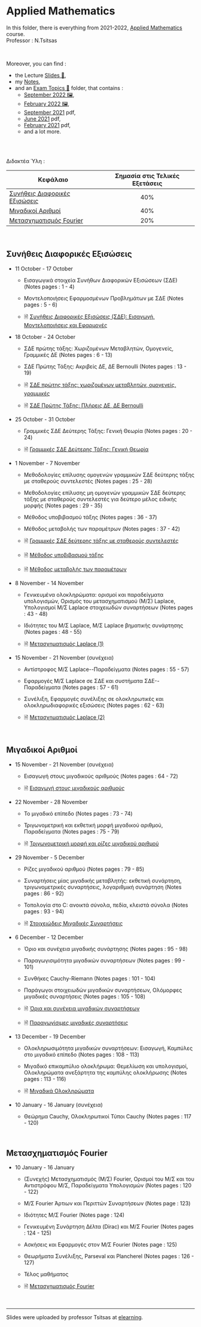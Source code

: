# Applied Mathematics

In this folder, there is everything from 2021-2022, [Applied Mathematics](https://elearning.auth.gr/course/view.php?id=6562) course.<br/>
Professor : N.Tsitsas <br/>


<br />

Moreover, you can find :
- the Lecture [Slides 📁](https://github.com/tsingi-chris/CSD-Auth/tree/main/3rd%20Semester/Applied%20Mathematics/Slides),
- my [Notes](https://github.com/tsingi-chris/CSD-Auth/raw/main/3rd%20Semester/Applied%20Mathematics/Applied%20Mathematics%20Notes.pdf),
- and an [Exam Topics 📂]() folder, that contains : 
    - [September 2022 🖼️](https://github.com/tsingi-chris/CSD-Auth/raw/main/3rd%20Semester/Applied%20Mathematics/%CE%98%CE%AD%CE%BC%CE%B1%CF%84%CE%B1/2022%20%CE%A3%CE%B5%CF%80%CF%84%CE%AD%CE%BC%CE%B2%CF%81%CE%B9%CE%BF%CF%82.jpg),
    - [February 2022 🖼️](https://github.com/tsingi-chris/CSD-Auth/raw/main/3rd%20Semester/Applied%20Mathematics/%CE%98%CE%AD%CE%BC%CE%B1%CF%84%CE%B1/2022%20%CE%A6%CE%B5%CE%B2%CF%81%CE%BF%CF%85%CE%AC%CF%81%CE%B9%CE%BF%CF%82.jpg),
    - [September 2021](https://github.com/tsingi-chris/CSD-Auth/raw/main/3rd%20Semester/Applied%20Mathematics/%CE%98%CE%AD%CE%BC%CE%B1%CF%84%CE%B1/2021_9_21_%CE%95%CE%A6%CE%91%CE%A1%CE%9C%CE%9F%CE%A3%CE%9C%CE%95%CE%9D%CE%91.pdf) pdf,
    - [June 2021](https://github.com/tsingi-chris/CSD-Auth/raw/main/3rd%20Semester/Applied%20Mathematics/%CE%98%CE%AD%CE%BC%CE%B1%CF%84%CE%B1/2021_6_17_%CE%95%CE%A6%CE%91%CE%A1%CE%9C%CE%9F%CE%A3%CE%9C%CE%95%CE%9D%CE%91.pdf) pdf,
    - [February 2021](https://github.com/tsingi-chris/CSD-Auth/raw/main/3rd%20Semester/Applied%20Mathematics/%CE%98%CE%AD%CE%BC%CE%B1%CF%84%CE%B1/2021_2_17_%CE%95%CE%A6%CE%91%CE%A1%CE%9C%CE%9F%CE%A3%CE%9C%CE%95%CE%9D%CE%91.pdf) pdf,
    - and a lot more.

<br/>

<br/>

Διδακτέα Ύλη : 

| Κεφάλαιο | Σημασία στις Τελικές Εξετάσεις |
| -- | :--: | 
| [Συνήθεις Διαφορικές Εξισώσεις](https://github.com/tsingi-chris/CSD-Auth/tree/main/3rd%20Semester/Applied%20Mathematics#%CF%83%CF%85%CE%BD%CE%AE%CE%B8%CE%B5%CE%B9%CF%82-%CE%B4%CE%B9%CE%B1%CF%86%CE%BF%CF%81%CE%B9%CE%BA%CE%AD%CF%82-%CE%B5%CE%BE%CE%B9%CF%83%CF%8E%CF%83%CE%B5%CE%B9%CF%82) |40% |
| [Μιγαδικοί Αριθμοί](https://github.com/tsingi-chris/CSD-Auth/tree/main/3rd%20Semester/Applied%20Mathematics#%CE%BC%CE%B9%CE%B3%CE%B1%CE%B4%CE%B9%CE%BA%CE%BF%CE%AF-%CE%B1%CF%81%CE%B9%CE%B8%CE%BC%CE%BF%CE%AF) | 40% |
| [Μετασχηματισμός Fourier](https://github.com/tsingi-chris/CSD-Auth/tree/main/3rd%20Semester/Applied%20Mathematics#%CE%BC%CE%B5%CF%84%CE%B1%CF%83%CF%87%CE%B7%CE%BC%CE%B1%CF%84%CE%B9%CF%83%CE%BC%CF%8C%CF%82-fourier) | 20% |

<br/>

## Συνήθεις Διαφορικές Εξισώσεις

- 11 October - 17 October

    - Εισαγωγικά στοιχεία Συνήθων Διαφορικών Εξισώσεων (ΣΔΕ) (Notes pages : 1 - 4)

    - Μοντελοποιήσεις Εφαρμοσμένων Προβλημάτων με ΣΔΕ (Notes pages : 5 - 6)

    - 🗎 [Συνήθεις Διαφορικές Εξισώσεις (ΣΔΕ): Εισαγωγή, Μοντελοποιήσεις και Εφαρμογές](https://github.com/tsingi-chris/CSD-Auth/raw/main/3rd%20Semester/Applied%20Mathematics/Slides/1.%2011%20October%20-%2017%20October/%CE%A3%CF%85%CE%BD%CE%AE%CE%B8%CE%B5%CE%B9%CF%82%20%CE%94%CE%B9%CE%B1%CF%86%CE%BF%CF%81%CE%B9%CE%BA%CE%AD%CF%82%20%CE%95%CE%BE%CE%B9%CF%83%CF%8E%CF%83%CE%B5%CE%B9%CF%82%20(%CE%A3%CE%94%CE%95)%20%CE%95%CE%B9%CF%83%CE%B1%CE%B3%CF%89%CE%B3%CE%AE%2C%20%CE%9C%CE%BF%CE%BD%CF%84%CE%B5%CE%BB%CE%BF%CF%80%CE%BF%CE%B9%CE%AE%CF%83%CE%B5%CE%B9%CF%82%20%CE%BA%CE%B1%CE%B9%20%CE%95%CF%86%CE%B1%CF%81%CE%BC%CE%BF%CE%B3%CE%AD%CF%82/AppliedMathTsitsasKallipos_IntroductionMotivations.pdf)

- 18 October - 24 October

    - ΣΔΕ πρώτης τάξης: Χωριζομένων Μεταβλητών, Ομογενείς, Γραμμικές ΔΕ (Notes pages : 6 - 13)

    - ΣΔΕ Πρώτης Τάξης: Ακριβείς ΔΕ, ΔΕ Bernoulli (Notes pages : 13 - 19)

    - 🗎 [ΣΔΕ πρώτης τάξης: χωριζομένων μεταβλητών, ομογενείς, γραμμικές](https://github.com/tsingi-chris/CSD-Auth/raw/main/3rd%20Semester/Applied%20Mathematics/Slides/2.%2018%20October%20-%2024%20October/%CE%A3%CE%94%CE%95%20%CF%80%CF%81%CF%8E%CF%84%CE%B7%CF%82%20%CF%84%CE%AC%CE%BE%CE%B7%CF%82%20%CF%87%CF%89%CF%81%CE%B9%CE%B6%CE%BF%CE%BC%CE%AD%CE%BD%CF%89%CE%BD%20%CE%BC%CE%B5%CF%84%CE%B1%CE%B2%CE%BB%CE%B7%CF%84%CF%8E%CE%BD%2C%20%CE%BF%CE%BC%CE%BF%CE%B3%CE%B5%CE%BD%CE%B5%CE%AF%CF%82%2C%20%CE%B3%CF%81%CE%B1%CE%BC%CE%BC%CE%B9%CE%BA%CE%AD%CF%82/AppliedMathTsitsasKallipos_FirstOrderODEs_SepVarHomogLinear.pdf)

    - 🗎 [ΣΔΕ Πρώτης Τάξης: Πλήρεις ΔΕ, ΔΕ Bernoulli](https://github.com/tsingi-chris/CSD-Auth/raw/main/3rd%20Semester/Applied%20Mathematics/Slides/2.%2018%20October%20-%2024%20October/%CE%A3%CE%94%CE%95%20%CE%A0%CF%81%CF%8E%CF%84%CE%B7%CF%82%20%CE%A4%CE%AC%CE%BE%CE%B7%CF%82%20%CE%A0%CE%BB%CE%AE%CF%81%CE%B5%CE%B9%CF%82%20%CE%94%CE%95%2C%20%CE%94%CE%95%20Bernoulli/AppliedMathTsitsasKallipos_FirstOrderODEs_ExactBernoulli.pdf)

- 25 October - 31 October

    - Γραμμικές ΣΔΕ Δεύτερης Τάξης: Γενική Θεωρία (Notes pages : 20 - 24)

    - 🗎 [Γραμμικές ΣΔΕ Δεύτερης Τάξης: Γενική Θεωρία](https://github.com/tsingi-chris/CSD-Auth/raw/main/3rd%20Semester/Applied%20Mathematics/Slides/3.%2025%20October%20-%2031%20October/%CE%93%CF%81%CE%B1%CE%BC%CE%BC%CE%B9%CE%BA%CE%AD%CF%82%20%CE%A3%CE%94%CE%95%20%CE%94%CE%B5%CF%8D%CF%84%CE%B5%CF%81%CE%B7%CF%82%20%CE%A4%CE%AC%CE%BE%CE%B7%CF%82%20%CE%93%CE%B5%CE%BD%CE%B9%CE%BA%CE%AE%20%CE%98%CE%B5%CF%89%CF%81%CE%AF%CE%B1/AppliedMathTsitsasKallipos_SecondOrderODEs_GeneralTheory.pdf)

- 1 November - 7 November

    - Μεθοδολογίες επίλυσης ομογενών γραμμικών ΣΔΕ δεύτερης τάξης με σταθερούς συντελεστές (Notes pages : 25 - 28)

    - Μεθοδολογίες επίλυσης μη ομογενών γραμμικών ΣΔΕ δεύτερης τάξης με σταθερούς συντελεστές για δεύτερο μέλος ειδικής μορφής (Notes pages : 29 - 35)
    
    - Μέθοδος υποβιβασμού τάξης (Notes pages : 36 - 37)
    
    - Μέθοδος μεταβολής των παραμέτρων (Notes pages : 37 - 42)
    
    - 🗎 [Γραμμικές ΣΔΕ δεύτερης τάξης με σταθερούς συντελεστές](https://github.com/tsingi-chris/CSD-Auth/raw/main/3rd%20Semester/Applied%20Mathematics/Slides/4.%201%20November%20-%207%20November/%CE%93%CF%81%CE%B1%CE%BC%CE%BC%CE%B9%CE%BA%CE%AD%CF%82%20%CE%A3%CE%94%CE%95%20%CE%B4%CE%B5%CF%8D%CF%84%CE%B5%CF%81%CE%B7%CF%82%20%CF%84%CE%AC%CE%BE%CE%B7%CF%82%20%CE%BC%CE%B5%20%CF%83%CF%84%CE%B1%CE%B8%CE%B5%CF%81%CE%BF%CF%8D%CF%82%20%CF%83%CF%85%CE%BD%CF%84%CE%B5%CE%BB%CE%B5%CF%83%CF%84%CE%AD%CF%82/AppliedMathTsitsasKallipos_SecondOrderLinearODEs.pdf)
    
    - 🗎 [Μέθοδος υποβιβασμού τάξης](https://github.com/tsingi-chris/CSD-Auth/raw/main/3rd%20Semester/Applied%20Mathematics/Slides/4.%201%20November%20-%207%20November/%CE%9C%CE%AD%CE%B8%CE%BF%CE%B4%CE%BF%CF%82%20%CF%85%CF%80%CE%BF%CE%B2%CE%B9%CE%B2%CE%B1%CF%83%CE%BC%CE%BF%CF%8D%20%CF%84%CE%AC%CE%BE%CE%B7%CF%82/AppliedMathTsitsasKallipos_ReductionOfOrder.pdf)
    
    - 🗎 [Μέθοδος μεταβολής των παραμέτρων](https://github.com/tsingi-chris/CSD-Auth/raw/main/3rd%20Semester/Applied%20Mathematics/Slides/4.%201%20November%20-%207%20November/%CE%9C%CE%AD%CE%B8%CE%BF%CE%B4%CE%BF%CF%82%20%CE%BC%CE%B5%CF%84%CE%B1%CE%B2%CE%BF%CE%BB%CE%AE%CF%82%20%CF%84%CF%89%CE%BD%20%CF%80%CE%B1%CF%81%CE%B1%CE%BC%CE%AD%CF%84%CF%81%CF%89%CE%BD/AppliedMathTsitsasKallipos_VariationOfParameters.pdf)

- 8 November - 14 November

    - Γενικευμένα ολοκληρώματα: ορισμοί και παραδείγματα υπολογισμών, Ορισμός του μετασχηματισμού (Μ/Σ) Laplace, Υπολογισμοί Μ/Σ Laplace στοιχειωδών συναρτήσεων (Notes pages : 43 - 48)
    
    - Ιδιότητες του Μ/Σ Laplace, Μ/Σ Laplace βηματικής συνάρτησης (Notes pages : 48 - 55)
    
    - 🗎 [Μετασχηματισμός Laplace (1)](https://github.com/tsingi-chris/CSD-Auth/raw/main/3rd%20Semester/Applied%20Mathematics/Slides/5.%208%20November%20-%2014%20November/%CE%9C%CE%B5%CF%84%CE%B1%CF%83%CF%87%CE%B7%CE%BC%CE%B1%CF%84%CE%B9%CF%83%CE%BC%CF%8C%CF%82%20Laplace%20(1)/AppliedMathTsitsasKallipos_LaplaceTransform.pdf)

- 15 November - 21 November (συνέχεια)

    - Αντίστροφος Μ/Σ Laplace--Παραδείγματα (Notes pages : 55 - 57)

    - Εφαρμογές Μ/Σ Laplace σε ΣΔΕ και συστήματα ΣΔΕ--Παραδείγματα (Notes pages : 57 - 61)

    - Συνέλιξη, Εφαρμογές συνέλιξης σε ολοκληρωτικές και ολοκληρωδιαφορικές εξισώσεις (Notes pages : 62 - 63)

    - 🗎 [Μετασχηματισμός Laplace (2)](https://github.com/tsingi-chris/CSD-Auth/raw/main/3rd%20Semester/Applied%20Mathematics/Slides/6.%2015%20November%20-%2021%20November/%CE%9C%CE%B5%CF%84%CE%B1%CF%83%CF%87%CE%B7%CE%BC%CE%B1%CF%84%CE%B9%CF%83%CE%BC%CF%8C%CF%82%20Laplace%20(2)/AppliedMathTsitsasKallipos_InverseLaplaceTransform.pdf)

<br/>

## Μιγαδικοί Αριθμοί 

- 15 November - 21 November (συνέχεια)

    - Εισαγωγή στους μιγαδικούς αριθμούς (Notes pages : 64 - 72)

    - 🗎 [Εισαγωγή στους μιγαδικούς αριθμούς](https://github.com/tsingi-chris/CSD-Auth/raw/main/3rd%20Semester/Applied%20Mathematics/Slides/6.%2015%20November%20-%2021%20November/%CE%95%CE%B9%CF%83%CE%B1%CE%B3%CF%89%CE%B3%CE%AE%20%CF%83%CF%84%CE%BF%CF%85%CF%82%20%CE%BC%CE%B9%CE%B3%CE%B1%CE%B4%CE%B9%CE%BA%CE%BF%CF%8D%CF%82%20%CE%B1%CF%81%CE%B9%CE%B8%CE%BC%CE%BF%CF%8D%CF%82/AppliedMathTsitsasKallipos_ComplexNumbers.pdf)

- 22 November - 28 November

    - Το μιγαδικό επίπεδο (Notes pages : 73 - 74)

    - Τριγωνομετρική και εκθετική μορφή μιγαδικού αριθμού, Παραδείγματα (Notes pages : 75 - 79)

    - 🗎 [Τριγωνομετρική μορφή και ρίζες μιγαδικού αριθμού](https://github.com/tsingi-chris/CSD-Auth/raw/main/3rd%20Semester/Applied%20Mathematics/Slides/7.%2022%20November%20-%2028%20November/%CE%A4%CF%81%CE%B9%CE%B3%CF%89%CE%BD%CE%BF%CE%BC%CE%B5%CF%84%CF%81%CE%B9%CE%BA%CE%AE%20%CE%BC%CE%BF%CF%81%CF%86%CE%AE%20%CE%BA%CE%B1%CE%B9%20%CF%81%CE%AF%CE%B6%CE%B5%CF%82%20%CE%BC%CE%B9%CE%B3%CE%B1%CE%B4%CE%B9%CE%BA%CE%BF%CF%8D%20%CE%B1%CF%81%CE%B9%CE%B8%CE%BC%CE%BF%CF%8D/AppliedMathTsitsasKallipos_ComplexTrigonometric_ComplexRoots.pdf)

- 29 November - 5 December

    - Ρίζες μιγαδικού αριθμού (Notes pages : 79 - 85)

    - Συναρτήσεις μίας μιγαδικής μεταβλητής: εκθετική συνάρτηση, τριγωνομετρικές συναρτήσεις, λογαριθμική συνάρτηση (Notes pages : 86 - 92)

    - Τοπολογία στο C: ανοικτά σύνολα, πεδία, κλειστά σύνολα (Notes pages : 93 - 94)

    - 🗎 [Στοιχειώδεις Μιγαδικές Συναρτήσεις](https://github.com/tsingi-chris/CSD-Auth/raw/main/3rd%20Semester/Applied%20Mathematics/Slides/8.%2029%20November%20-%205%20December/%CE%A3%CF%84%CE%BF%CE%B9%CF%87%CE%B5%CE%B9%CF%8E%CE%B4%CE%B5%CE%B9%CF%82%20%CE%9C%CE%B9%CE%B3%CE%B1%CE%B4%CE%B9%CE%BA%CE%AD%CF%82%20%CE%A3%CF%85%CE%BD%CE%B1%CF%81%CF%84%CE%AE%CF%83%CE%B5%CE%B9%CF%82/AppliedMathTsitsasKallipos_ComplexFunctions.pdf)

- 6 December - 12 December

    - Όριο και συνέχεια μιγαδικής συνάρτησης (Notes pages : 95 - 98)

    - Παραγωγισιμότητα μιγαδικών συναρτήσεων (Notes pages : 99 - 101)
 
    - Συνθήκες Cauchy-Riemann (Notes pages : 101 - 104)

    - Παράγωγοι στοιχειωδών μιγαδικών συναρτήσεων, Ολόμορφες μιγαδικές συναρτήσεις (Notes pages : 105 - 108)

    - 🗎 [Όρια και συνέχεια μιγαδικών συναρτήσεων](https://github.com/tsingi-chris/CSD-Auth/raw/main/3rd%20Semester/Applied%20Mathematics/Slides/9.%206%20December%20-%2012%20December/%CE%8C%CF%81%CE%B9%CE%B1%20%CE%BA%CE%B1%CE%B9%20%CF%83%CF%85%CE%BD%CE%AD%CF%87%CE%B5%CE%B9%CE%B1%20%CE%BC%CE%B9%CE%B3%CE%B1%CE%B4%CE%B9%CE%BA%CF%8E%CE%BD%20%CF%83%CF%85%CE%BD%CE%B1%CF%81%CF%84%CE%AE%CF%83%CE%B5%CF%89%CE%BD/AppliedMathTsitsasKallipos_ComplexLimitsContinuity.pdf)

    - 🗎 [Παραγωγίσιμες μιγαδικές συναρτήσεις](https://github.com/tsingi-chris/CSD-Auth/raw/main/3rd%20Semester/Applied%20Mathematics/Slides/9.%206%20December%20-%2012%20December/%CE%A0%CE%B1%CF%81%CE%B1%CE%B3%CF%89%CE%B3%CE%AF%CF%83%CE%B9%CE%BC%CE%B5%CF%82%20%CE%BC%CE%B9%CE%B3%CE%B1%CE%B4%CE%B9%CE%BA%CE%AD%CF%82%20%CF%83%CF%85%CE%BD%CE%B1%CF%81%CF%84%CE%AE%CF%83%CE%B5%CE%B9%CF%82/AppliedMathTsitsasKallipos_ComplexDerivative.pdf)

- 13 December - 19 December

    - Ολοκληρωσιμότητα μιγαδικών συναρτήσεων: Εισαγωγή, Καμπύλες στο μιγαδικό επίπεδο (Notes pages : 108 - 113)

    - Μιγαδικό επικαμπύλιο ολοκλήρωμα: Θεμελίωση και υπολογισμοί, Ολοκληρώματα ανεξάρτητα της καμπύλης ολοκλήρωσης (Notes pages : 113 - 116)

    - 🗎 [Μιγαδικά Ολοκληρώματα](https://github.com/tsingi-chris/CSD-Auth/raw/main/3rd%20Semester/Applied%20Mathematics/Slides/10.%2013%20December%20-%2019%20December/%CE%9C%CE%B9%CE%B3%CE%B1%CE%B4%CE%B9%CE%BA%CE%AC%20%CE%9F%CE%BB%CE%BF%CE%BA%CE%BB%CE%B7%CF%81%CF%8E%CE%BC%CE%B1%CF%84%CE%B1/AppliedMathTsitsasKallipos_ComplexIntegrals.pdf)

- 10 January - 16 January (συνέχεια)
    
    - Θεώρημα Cauchy, Ολοκληρωτικοί Τύποι Cauchy (Notes pages : 117 - 120)
    
<br/>

## Μετασχηματισμός Fourier

- 10 January - 16 January

    - (Συνεχής) Μετασχηματισμός (Μ/Σ) Fourier, Ορισμοί του Μ/Σ και του Αντιστρόφου Μ/Σ, Παραδείγματα Υπολογισμών (Notes pages : 120 - 122)
    
    - Μ/Σ Fourier Άρτιων και Περιττών Συναρτήσεων (Notes page : 123)
    
    - Ιδιότητες Μ/Σ Fourier (Notes page : 124)
    
    - Γενικευμένη Συνάρτηση Δέλτα (Dirac) και Μ/Σ Fourier (Notes pages : 124 - 125)
    
    - Ασκήσεις και Εφαρμογές στον Μ/Σ Fourier (Notes page : 125)
    
    - Θεωρήματα Συνέλιξης, Parseval και Plancherel (Notes pages : 126 - 127)
    
    - Τέλος μαθήματος
    
    - 🗎 [Μετασχηματισμός Fourier](https://github.com/tsingi-chris/CSD-Auth/raw/main/3rd%20Semester/Applied%20Mathematics/Slides/11.%2010%20January%20-%2016%20January/%CE%9C%CE%B5%CF%84%CE%B1%CF%83%CF%87%CE%B7%CE%BC%CE%B1%CF%84%CE%B9%CF%83%CE%BC%CF%8C%CF%82%20Fourier/AppliedMathTsitsasKallipos_FourierTransform.pdf)

<br/>

<hr/>

Slides were uploaded by professor Tsitsas at [elearning](https://elearning.auth.gr/course/view.php?id=6562).
